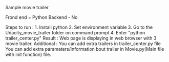 Sample movie trailer

Frond end = Python
Backend - No

Steps to run :
	1. Install python
	2. Set environment variable
	3. Go to the Udacity_movie_trailer folder on command prompt
	4. Enter "python trailer_center.py"
Result :
	Web page is displaying in web browser with 3 movie trailer.
Additional :
	You can add extra trailers in trailer_center.py file
	You can add extra paramaters/information bout trailer in Movie.py(Main file with init function) file.
	